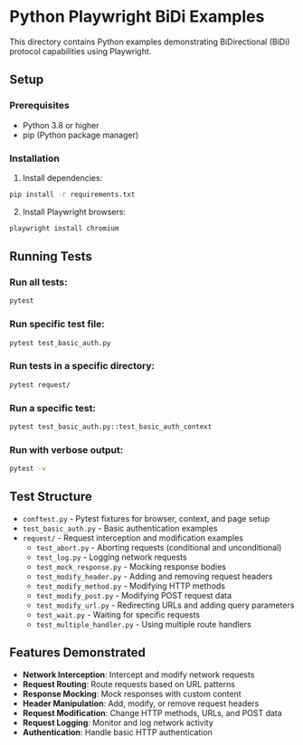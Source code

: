 # Python Playwright BiDi Examples

This directory contains Python examples demonstrating BiDirectional (BiDi) protocol capabilities using Playwright.

## Setup

### Prerequisites
- Python 3.8 or higher
- pip (Python package manager)

### Installation

1. Install dependencies:
```bash
pip install -r requirements.txt
```

2. Install Playwright browsers:
```bash
playwright install chromium
```

## Running Tests

### Run all tests:
```bash
pytest
```

### Run specific test file:
```bash
pytest test_basic_auth.py
```

### Run tests in a specific directory:
```bash
pytest request/
```

### Run a specific test:
```bash
pytest test_basic_auth.py::test_basic_auth_context
```

### Run with verbose output:
```bash
pytest -v
```

## Test Structure

- `conftest.py` - Pytest fixtures for browser, context, and page setup
- `test_basic_auth.py` - Basic authentication examples
- `request/` - Request interception and modification examples
  - `test_abort.py` - Aborting requests (conditional and unconditional)
  - `test_log.py` - Logging network requests
  - `test_mock_response.py` - Mocking response bodies
  - `test_modify_header.py` - Adding and removing request headers
  - `test_modify_method.py` - Modifying HTTP methods
  - `test_modify_post.py` - Modifying POST request data
  - `test_modify_url.py` - Redirecting URLs and adding query parameters
  - `test_wait.py` - Waiting for specific requests
  - `test_multiple_handler.py` - Using multiple route handlers

## Features Demonstrated

- **Network Interception**: Intercept and modify network requests
- **Request Routing**: Route requests based on URL patterns
- **Response Mocking**: Mock responses with custom content
- **Header Manipulation**: Add, modify, or remove request headers
- **Request Modification**: Change HTTP methods, URLs, and POST data
- **Request Logging**: Monitor and log network activity
- **Authentication**: Handle basic HTTP authentication